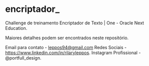# encriptador_
Challenge de treinamento Encriptador de Texto | One - Oracle Next Education.

Maiores detalhes podem ser encontrados neste repositório.

Email para contato - leppos94@gmail.com
Redes Sociais - https://www.linkedin.com/in/rilaryleppos.
Instagram Profissional - @portfull_design.

